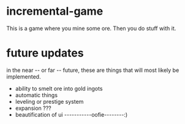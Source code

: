 # incremental-game

This is a game where you mine some ore. Then you do stuff with it.

# future updates

in the near -- or far -- future, these are things that will most likely be implemented.
  - ability to smelt ore into gold ingots
  - automatic things
  - leveling or prestige system
  - expansion ???
  - beautification of ui
-----------oofie--------:)
